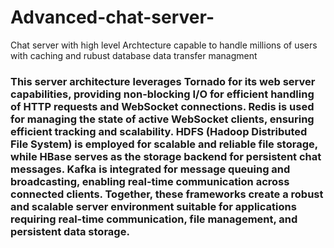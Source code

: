# Advanced-chat-server-
Chat server with high level Archtecture capable to handle millions of users with caching and rubust database data transfer managment

### This server architecture leverages Tornado for its web server capabilities, providing non-blocking I/O for efficient handling of HTTP requests and WebSocket connections. Redis is used for managing the state of active WebSocket clients, ensuring efficient tracking and scalability. HDFS (Hadoop Distributed File System) is employed for scalable and reliable file storage, while HBase serves as the storage backend for persistent chat messages. Kafka is integrated for message queuing and broadcasting, enabling real-time communication across connected clients. Together, these frameworks create a robust and scalable server environment suitable for applications requiring real-time communication, file management, and persistent data storage.
